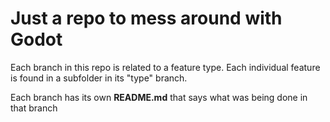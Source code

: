 # Just a repo to mess around with Godot

Each branch in this repo is related to a feature type. Each individual feature is found in a subfolder in its "type" branch.

Each branch has its own **README.md** that says what was being done in that branch
